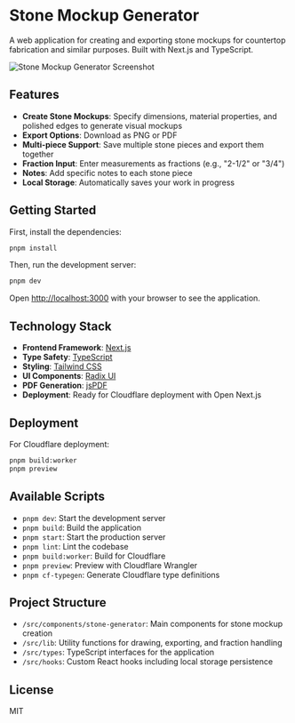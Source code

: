 # Stone Mockup Generator

A web application for creating and exporting stone mockups for countertop fabrication and similar purposes. Built with Next.js and TypeScript.

![Stone Mockup Generator Screenshot](public/screenshot.png)

## Features

- **Create Stone Mockups**: Specify dimensions, material properties, and polished edges to generate visual mockups
- **Export Options**: Download as PNG or PDF
- **Multi-piece Support**: Save multiple stone pieces and export them together
- **Fraction Input**: Enter measurements as fractions (e.g., "2-1/2" or "3/4")
- **Notes**: Add specific notes to each stone piece
- **Local Storage**: Automatically saves your work in progress

## Getting Started

First, install the dependencies:

```bash
pnpm install
```

Then, run the development server:

```bash
pnpm dev
```

Open [http://localhost:3000](http://localhost:3000) with your browser to see the application.

## Technology Stack

- **Frontend Framework**: [Next.js](https://nextjs.org/)
- **Type Safety**: [TypeScript](https://www.typescriptlang.org/)
- **Styling**: [Tailwind CSS](https://tailwindcss.com/)
- **UI Components**: [Radix UI](https://www.radix-ui.com/)
- **PDF Generation**: [jsPDF](https://github.com/parallax/jsPDF)
- **Deployment**: Ready for Cloudflare deployment with Open Next.js

## Deployment

For Cloudflare deployment:

```bash
pnpm build:worker
pnpm preview
```

## Available Scripts

- `pnpm dev`: Start the development server
- `pnpm build`: Build the application
- `pnpm start`: Start the production server
- `pnpm lint`: Lint the codebase
- `pnpm build:worker`: Build for Cloudflare
- `pnpm preview`: Preview with Cloudflare Wrangler
- `pnpm cf-typegen`: Generate Cloudflare type definitions

## Project Structure

- `/src/components/stone-generator`: Main components for stone mockup creation
- `/src/lib`: Utility functions for drawing, exporting, and fraction handling
- `/src/types`: TypeScript interfaces for the application
- `/src/hooks`: Custom React hooks including local storage persistence

## License

MIT